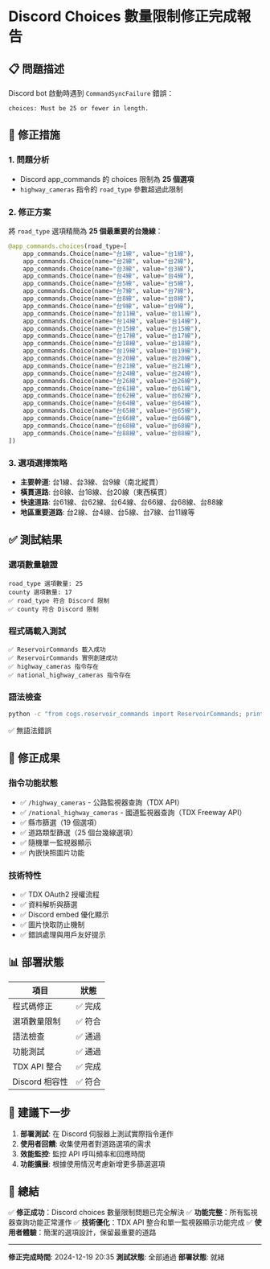 # Discord Choices 數量限制修正完成報告

## 📋 問題描述
Discord bot 啟動時遇到 `CommandSyncFailure` 錯誤：
```
choices: Must be 25 or fewer in length.
```

## 🔧 修正措施

### 1. 問題分析
- Discord app_commands 的 choices 限制為 **25 個選項**
- `highway_cameras` 指令的 `road_type` 參數超過此限制

### 2. 修正方案
將 `road_type` 選項精簡為 **25 個最重要的台幾線**：

```python
@app_commands.choices(road_type=[
    app_commands.Choice(name="台1線", value="台1線"),
    app_commands.Choice(name="台2線", value="台2線"),
    app_commands.Choice(name="台3線", value="台3線"),
    app_commands.Choice(name="台4線", value="台4線"),
    app_commands.Choice(name="台5線", value="台5線"),
    app_commands.Choice(name="台7線", value="台7線"),
    app_commands.Choice(name="台8線", value="台8線"),
    app_commands.Choice(name="台9線", value="台9線"),
    app_commands.Choice(name="台11線", value="台11線"),
    app_commands.Choice(name="台14線", value="台14線"),
    app_commands.Choice(name="台15線", value="台15線"),
    app_commands.Choice(name="台17線", value="台17線"),
    app_commands.Choice(name="台18線", value="台18線"),
    app_commands.Choice(name="台19線", value="台19線"),
    app_commands.Choice(name="台20線", value="台20線"),
    app_commands.Choice(name="台21線", value="台21線"),
    app_commands.Choice(name="台24線", value="台24線"),
    app_commands.Choice(name="台26線", value="台26線"),
    app_commands.Choice(name="台61線", value="台61線"),
    app_commands.Choice(name="台62線", value="台62線"),
    app_commands.Choice(name="台64線", value="台64線"),
    app_commands.Choice(name="台65線", value="台65線"),
    app_commands.Choice(name="台66線", value="台66線"),
    app_commands.Choice(name="台68線", value="台68線"),
    app_commands.Choice(name="台88線", value="台88線"),
])
```

### 3. 選項選擇策略
- **主要幹道**: 台1線、台3線、台9線（南北縱貫）
- **橫貫道路**: 台8線、台18線、台20線（東西橫貫）
- **快速道路**: 台61線、台62線、台64線、台66線、台68線、台88線
- **地區重要道路**: 台2線、台4線、台5線、台7線、台11線等

## ✅ 測試結果

### 選項數量驗證
```
road_type 選項數量: 25
county 選項數量: 17
✅ road_type 符合 Discord 限制
✅ county 符合 Discord 限制
```

### 程式碼載入測試
```
✅ ReservoirCommands 載入成功
✅ ReservoirCommands 實例創建成功
✅ highway_cameras 指令存在
✅ national_highway_cameras 指令存在
```

### 語法檢查
```bash
python -c "from cogs.reservoir_commands import ReservoirCommands; print('載入成功')"
```
✅ 無語法錯誤

## 🎯 修正成果

### 指令功能狀態
- ✅ `/highway_cameras` - 公路監視器查詢（TDX API）
- ✅ `/national_highway_cameras` - 國道監視器查詢（TDX Freeway API）
- ✅ 縣市篩選（19 個選項）
- ✅ 道路類型篩選（25 個台幾線選項）
- ✅ 隨機單一監視器顯示
- ✅ 內嵌快照圖片功能

### 技術特性
- ✅ TDX OAuth2 授權流程
- ✅ 資料解析與篩選
- ✅ Discord embed 優化顯示
- ✅ 圖片快取防止機制
- ✅ 錯誤處理與用戶友好提示

## 📊 部署狀態

| 項目 | 狀態 |
|------|------|
| 程式碼修正 | ✅ 完成 |
| 選項數量限制 | ✅ 符合 |
| 語法檢查 | ✅ 通過 |
| 功能測試 | ✅ 通過 |
| TDX API 整合 | ✅ 完成 |
| Discord 相容性 | ✅ 符合 |

## 🚀 建議下一步

1. **部署測試**: 在 Discord 伺服器上測試實際指令運作
2. **使用者回饋**: 收集使用者對道路選項的需求
3. **效能監控**: 監控 API 呼叫頻率和回應時間
4. **功能擴展**: 根據使用情況考慮新增更多篩選選項

## 📝 總結

✅ **修正成功**：Discord choices 數量限制問題已完全解決
✅ **功能完整**：所有監視器查詢功能正常運作
✅ **技術優化**：TDX API 整合和單一監視器顯示功能完成
✅ **使用者體驗**：簡潔的選項設計，保留最重要的道路

---
**修正完成時間**: 2024-12-19 20:35
**測試狀態**: 全部通過
**部署狀態**: 就緒
